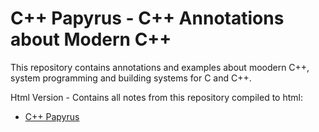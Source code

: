 <!--<a href="https://tracking.gitads.io/?repo=C-Cpp-Notes"> <img src="https://images.gitads.io/C-Cpp-Notes" alt="GitAds"/> </a>-->


# C++ Papyrus - C++ Annotations about Modern C++

This repository contains annotations and examples about moodern C++, system programming and building systems for C and C++. 

Html Version - Contains all notes from this repository compiled to html:

   + [C++ Papyrus](https://caiorss.github.io/C-Cpp-Notes/index.html)




